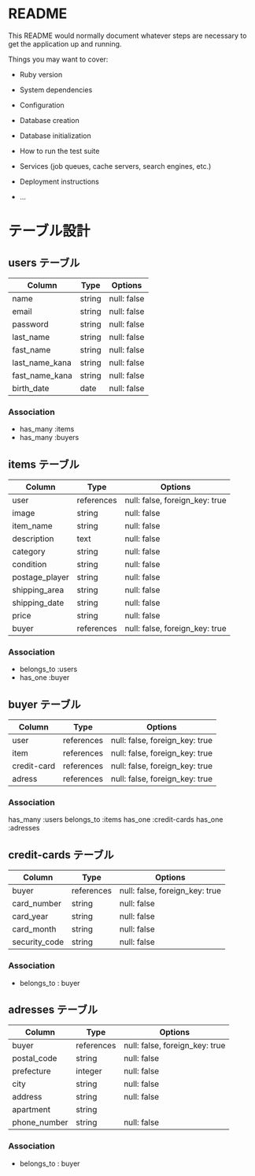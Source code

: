 # README

This README would normally document whatever steps are necessary to get the
application up and running.

Things you may want to cover:

* Ruby version

* System dependencies

* Configuration

* Database creation

* Database initialization

* How to run the test suite

* Services (job queues, cache servers, search engines, etc.)

* Deployment instructions

* ...

# テーブル設計

## users テーブル

| Column         | Type   | Options     |
| -------------- | ------ | ----------- |
| name           | string | null: false |
| email          | string | null: false |
| password       | string | null: false |
| last_name      | string | null: false |   
| fast_name      | string | null: false |
| last_name_kana | string | null: false |
| fast_name_kana | string | null: false |
| birth_date     | date   | null: false |

### Association

- has_many :items
- has_many :buyers

## items テーブル

| Column         | Type       | Options                        |
| -------------- | ---------- | ------------------------------ |
| user           | references | null: false, foreign_key: true |
| image          | string     | null: false                    |
| item_name      | string     | null: false                    |
| description    | text       | null: false                    |
| category       | string     | null: false                    |
| condition      | string     | null: false                    |
| postage_player | string     | null: false                    |
| shipping_area  | string     | null: false                    |
| shipping_date  | string     | null: false                    |
| price          | string     | null: false                    |
| buyer          | references | null: false, foreign_key: true |

### Association

- belongs_to :users
- has_one :buyer

## buyer テーブル

| Column      | Type       | Options                        |
| ----------- | ---------- | ------------------------------ |
| user        | references | null: false, foreign_key: true |
| item        | references | null: false, foreign_key: true |
| credit-card | references | null: false, foreign_key: true |
| adress      | references | null: false, foreign_key: true |


### Association

has_many :users
belongs_to :items
has_one :credit-cards
has_one :adresses


## credit-cards テーブル

| Column        | Type       | Options                        |
| ------------- | ---------- | ------------------------------ |
| buyer         | references | null: false, foreign_key: true |
| card_number   | string     | null: false                    |
| card_year     | string     | null: false                    |
| card_month    | string     | null: false                    |
| security_code | string     | null: false                    |

### Association

- belongs_to : buyer

## adresses テーブル

| Column       | Type       | Options                        |
| ------------ | ---------- | ------------------------------ |
| buyer        | references | null: false, foreign_key: true |
| postal_code  | string     | null: false                    |
| prefecture   | integer    | null: false                    |
| city         | string     | null: false                    |
| address      | string     | null: false                    |
| apartment    | string     |                                 |
| phone_number | string     | null: false                    |

### Association

- belongs_to : buyer